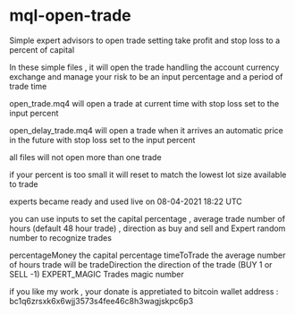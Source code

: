 # mql-open-trade

Simple expert advisors to open trade setting take profit and stop loss to a percent of capital

In these simple files , it will open the trade handling the account currency exchange and manage your risk to be an input percentage and a period of trade time


open_trade.mq4 will open a trade at current time with stop loss set to the input percent

open_delay_trade.mq4 will open a trade when it arrives an automatic price in the future with stop loss set to the input percent


all files will not open more than one trade

if your percent is too small it will reset to match the lowest lot size available to trade


experts became ready and used live on 08-04-2021 18:22 UTC

you can use inputs to set the capital percentage , average trade number of hours  (default 48 hour trade)  , direction as buy and sell and Expert random number to recognize trades

percentageMoney                  the capital percentage
timeToTrade                      the average number of hours trade will be
tradeDirection                   the direction of the trade (BUY 1 or SELL -1)
EXPERT_MAGIC                     Trades magic number 


if you like my work , your donate is appretiated to bitcoin wallet address :
bc1q6zrsxk6x6wjj3573s4fee46c8h3wagjskpc6p3





